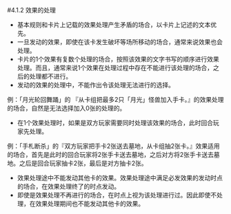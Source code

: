 #4.1.2        效果的处理
* 基本规则和卡片上记载的效果处理产生矛盾的场合，以卡片上记述的文本优先。
* 一旦发动的效果，即使在该卡发生破坏等场所移动的场合，通常来说效果也会处理。
* 卡片的1个效果有复数个处理的场合，按照该效果的文字书写的顺序进行效果处理。而且，通常来说1个效果在处理过程中存在不能进行该处理的场合，之后的处理都不进行。
* 发动的效果的处理中，不能作出令该处理无法进行的选择。

例：「月光轮回舞踊」的 『从卡组把最多2只「月光」怪兽加入手卡。』的效果处理的场合，自然是无法选择加入0张的处理的。
* 在1个效果处理时，如果是双方玩家需要同时处理该效果的场合，此时回合玩家先处理。

例：「手札断杀」的『双方玩家把手卡2张送去墓地，从卡组抽2张卡。』效果适用的场合，首先是此时的回合玩家将2张手卡送去墓地，之后对方将2张手卡送去墓地。之后是回合玩家抽卡2张，最后是对方抽卡2张。
* 效果处理途中不能发动其他卡的效果。效果处理途中满足必发效果的发动时点的场合，在效果处理终了的时点发动。
* 即使是效果处理不再进行的场合，在时点上视为该处理进行过。因此即使不处理，在效果处理期间也不能发动其他卡的效果。

